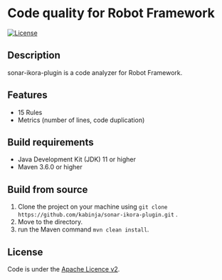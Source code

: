 # Code quality for Robot Framework

[![License](https://img.shields.io/badge/License-Apache%202.0-blue.svg)](https://opensource.org/licenses/Apache-2.0)

## Description

sonar-ikora-plugin is a code analyzer for Robot Framework.

## Features

* 15 Rules
* Metrics (number of lines, code duplication)

## Build requirements

* Java Development Kit (JDK) 11 or higher
* Maven 3.6.0 or higher

## Build from source

1. Clone the project on your machine using ```git clone https://github.com/kabinja/sonar-ikora-plugin.git``` .
2. Move to the directory.
3. run the Maven command ```mvn clean install```.

License
-------
Code is under the [Apache Licence v2](https://www.apache.org/licenses/LICENSE-2.0.txt).